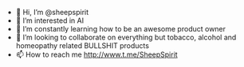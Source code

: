 - 👋 Hi, I’m @sheepspirit
- 👀 I’m interested in AI
- 🌱 I’m constantly learning how to be an awesome product owner
- 💞️ I’m looking to collaborate on everything but tobacco, alcohol and homeopathy related BULLSHIT products
- 📫 How to reach me http://www.t.me/SheepSpirit

<!---
sheepspirit/sheepspirit is a ✨ special ✨ repository because its `README.md` (this file) appears on your GitHub profile.
You can click the Preview link to take a look at your changes.
--->
